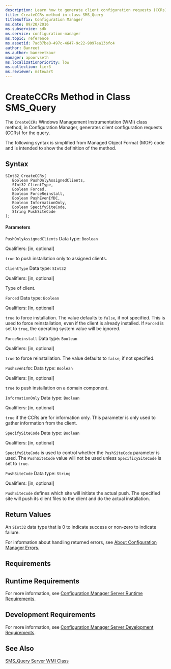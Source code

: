 ```yaml
---
description: Learn how to generate client configuration requests (CCRs) for the query in Configuration Manager using CreateCCRs.
title: CreateCCRs method in class SMS_Query
titleSuffix: Configuration Manager
ms.date: 09/20/2016
ms.subservice: sdk
ms.service: configuration-manager
ms.topic: reference
ms.assetid: 7ad37be0-497c-4647-9c22-9097ea13bfc4
author: Banreet
ms.author: banreetkaur
manager: apoorvseth
ms.localizationpriority: low
ms.collection: tier3
ms.reviewer: mstewart
---
```

# CreateCCRs Method in Class SMS_Query
The `CreateCCRs` Windows Management Instrumentation (WMI) class method, in Configuration Manager, generates client configuration requests (CCRs) for the query.

 The following syntax is simplified from Managed Object Format (MOF) code and is intended to show the definition of the method.

## Syntax

```
SInt32 CreateCCRs(
   Boolean PushOnlyAssignedClients,
   SInt32 ClientType,
   Boolean Forced,
   Boolean ForceReinstall,
   Boolean PushEvenIfDC,
   Boolean InformationOnly,
   Boolean SpecifySiteCode,
   String PushSiteCode
);
```

#### Parameters
 `PushOnlyAssignedClients`
 Data type: `Boolean`

 Qualifiers: [in, optional]

 `true` to push installation only to assigned clients.

 `ClientType`
 Data type: `SInt32`

 Qualifiers: [in, optional]

 Type of client.

 `Forced`
 Data type: `Boolean`

 Qualifiers: [in, optional]

 `true` to force installation. The value defaults to `false`, if not specified. This is used to force reinstallation, even if the client is already installed. If `Forced` is set to `true`, the operating system value will be ignored.

 `ForceReinstall`
 Data type: `Boolean`

 Qualifiers: [in, optional]

 `true` to force reinstallation. The value defaults to `false`, if not specified.

 `PushEvenIfDC`
 Data type: `Boolean`

 Qualifiers: [in, optional]

 `true` to push installation on a domain component.

 `InformationOnly`
 Data type: `Boolean`

 Qualifiers: [in, optional]

 `true` if the CCRs are for information only. This parameter is only used to gather information from the client.

 `SpecifySiteCode`
 Data type: `Boolean`

 Qualifiers: [in, optional]

 `SpecifySiteCode` is used to control whether the `PushSiteCode` parameter is used. The `PushSiteCode` value will not be used unless `SpecificySiteCode` is set to `true`.

 `PushSiteCode`
 Data type: `String`

 Qualifiers: [in, optional]

 `PushSiteCode` defines which site will initiate the actual push. The specified site will push its client files to the client and do the actual installation.

## Return Values
 An `SInt32` data type that is 0 to indicate success or non-zero to indicate failure.

 For information about handling returned errors, see [About Configuration Manager Errors](../../../../../develop/core/understand/about-configuration-manager-errors.md).

## Requirements

## Runtime Requirements
 For more information, see [Configuration Manager Server Runtime Requirements](../../../../../develop/core/reqs/server-runtime-requirements.md).

## Development Requirements
 For more information, see [Configuration Manager Server Development Requirements](../../../../../develop/core/reqs/server-development-requirements.md).

## See Also
 [SMS_Query Server WMI Class](../../../../../develop/reference/core/clients/manage/sms_query-server-wmi-class.md)

